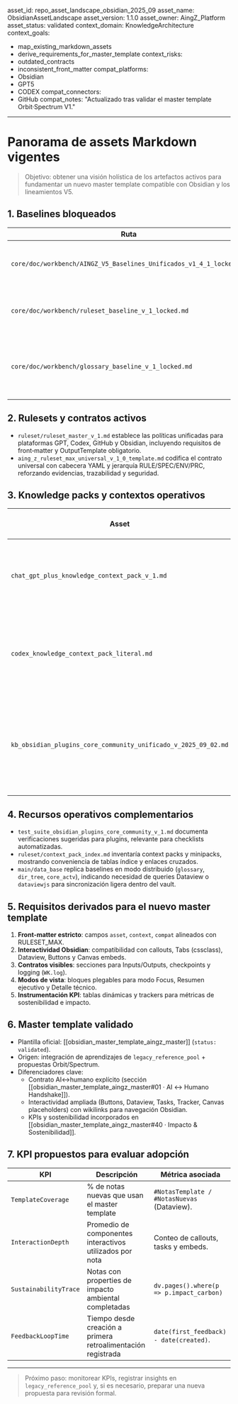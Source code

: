 asset_id: repo_asset_landscape_obsidian_2025_09
asset_name: ObsidianAssetLandscape
asset_version: 1.1.0
asset_owner: AingZ_Platform
asset_status: validated
context_domain: KnowledgeArchitecture
context_goals:
  - map_existing_markdown_assets
  - derive_requirements_for_master_template
context_risks:
  - outdated_contracts
  - inconsistent_front_matter
compat_platforms:
  - Obsidian
  - GPT5
  - CODEX
compat_connectors:
  - GitHub
compat_notes: "Actualizado tras validar el master template Orbit·Spectrum V1."
---

# Panorama de assets Markdown vigentes

> Objetivo: obtener una visión holística de los artefactos activos para fundamentar un nuevo master template compatible con Obsidian y los lineamientos V5.

## 1. Baselines bloqueados

| Ruta | Propósito | Observaciones clave |
| ---- | --------- | ------------------- |
| `core/doc/workbench/AINGZ_V5_Baselines_Unificados_v1_4_1_locked.md` | Consolidado normativo V5 | Define taxonomía y nomenclaturas, sirve como contrato fuente para semántica y jerarquías operativas. |
| `core/doc/workbench/ruleset_baseline_v_1_locked.md` | RULESET base | Enfatiza contratos claros, unicidad de IDs y estructuras modulares RULE/SPEC/ENV/PRC. |
| `core/doc/workbench/glossary_baseline_v_1_locked.md` | Glosario | Garantiza semántica única con definiciones inmutables, imprescindible para properties en Obsidian. |

## 2. Rulesets y contratos activos

- `ruleset/ruleset_master_v_1.md` establece las políticas unificadas para plataformas GPT, Codex, GitHub y Obsidian, incluyendo requisitos de front‑matter y OutputTemplate obligatorio.
- `aing_z_ruleset_max_universal_v_1_0_template.md` codifica el contrato universal con cabecera YAML y jerarquía RULE/SPEC/ENV/PRC, reforzando evidencias, trazabilidad y seguridad.

## 3. Knowledge packs y contextos operativos

| Asset | Rol | Oportunidades para el master template |
| ----- | --- | ------------------------------------- |
| `chat_gpt_plus_knowledge_context_pack_v_1.md` | Paquete de contexto rápido | Estructura ligera con secciones de contexto y prompts; útil para callouts de misión y DO/DON'T. |
| `codex_knowledge_context_pack_literal.md` | Contexto literal | Contiene enumeraciones y snippets reutilizables, ideal para secciones plegables (`> [!example]`) en la plantilla. |
| `kb_obsidian_plugins_core_community_unificado_v_2025_09_02.md` | Inventario Obsidian | Lista plugins core/community activos, habilita uso de Dataview, Buttons, Tracker, Templater y Canvas como elementos soportados. |

## 4. Recursos operativos complementarios

- `test_suite_obsidian_plugins_core_community_v_1.md` documenta verificaciones sugeridas para plugins, relevante para checklists automatizadas.
- `ruleset/context_pack_index.md` inventaría context packs y minipacks, mostrando conveniencia de tablas índice y enlaces cruzados.
- `main/data_base` replica baselines en modo distribuido (`glossary`, `dir_tree`, `core_actv`), indicando necesidad de queries Dataview o `dataviewjs` para sincronización ligera dentro del vault.

## 5. Requisitos derivados para el nuevo master template

1. **Front‑matter estricto**: campos `asset`, `context`, `compat` alineados con RULESET_MAX.
2. **Interactividad Obsidian**: compatibilidad con callouts, Tabs (cssclass), Dataview, Buttons y Canvas embeds.
3. **Contratos visibles**: secciones para Inputs/Outputs, checkpoints y logging (`WK.log`).
4. **Modos de vista**: bloques plegables para modo Focus, Resumen ejecutivo y Detalle técnico.
5. **Instrumentación KPI**: tablas dinámicas y trackers para métricas de sostenibilidad e impacto.

## 6. Master template validado

- Plantilla oficial: [[obsidian_master_template_aingz_master]] (`status: validated`).
- Origen: integración de aprendizajes de `legacy_reference_pool` + propuestas Orbit/Spectrum.
- Diferenciadores clave:
  - Contrato AI↔humano explícito (sección [[obsidian_master_template_aingz_master#01 · AI ↔ Humano Handshake]]).
  - Interactividad ampliada (Buttons, Dataview, Tasks, Tracker, Canvas placeholders) con wikilinks para navegación Obsidian.
  - KPIs y sostenibilidad incorporados en [[obsidian_master_template_aingz_master#40 · Impacto & Sostenibilidad]].

## 7. KPI propuestos para evaluar adopción

| KPI | Descripción | Métrica asociada |
| --- | ----------- | ---------------- |
| `TemplateCoverage` | % de notas nuevas que usan el master template | `#NotasTemplate / #NotasNuevas` (Dataview). |
| `InteractionDepth` | Promedio de componentes interactivos utilizados por nota | Conteo de callouts, tasks y embeds. |
| `SustainabilityTrace` | Notas con properties de impacto ambiental completadas | `dv.pages().where(p => p.impact_carbon)` |
| `FeedbackLoopTime` | Tiempo desde creación a primera retroalimentación registrada | `date(first_feedback) - date(created)`. |

---

> Próximo paso: monitorear KPIs, registrar insights en `legacy_reference_pool` y, si es necesario, preparar una nueva propuesta para revisión formal.